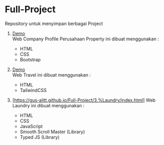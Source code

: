 # Full-Project
Repository untuk menyimpan berbagai Project

1. [Demo](https://gusalitt.github.io/Full-Project/1.%20Company%20Profile%20Perusahaan%20Property/company_profile.html)                                                            
   Web Company Profile Perusahaan Property ini dibuat menggunakan :
   - HTML
   - CSS
   - Bootstrap

2. [Demo](https://gusalitt.github.io/Full-Project/2.%20Travel/public/Travel.html)                                                                                                  
   Web Travel ini dibuat menggunakan :
   - HTML
   - TailwindCSS

3. [https://gus-alitt.github.io/Full-Project/3.%Laundry/index.html]
   Web Laundry ini dibuat menggunakan :
   - HTML
   - CSS
   - JavaScript
   - Smooth Scroll Master (Library)
   - Typed JS (Library)